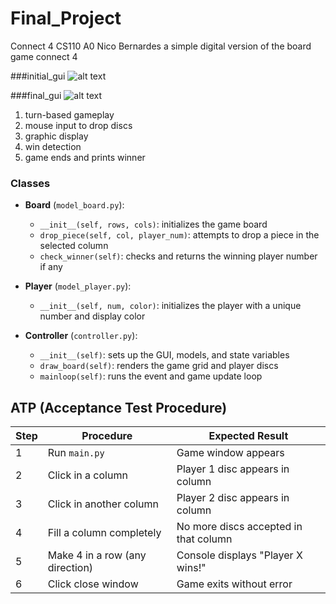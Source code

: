 # Final_Project
Connect 4
CS110 A0
Nico Bernardes
a simple digital version of the board game connect 4

###initial_gui
![alt text](initial_gui.png)

###final_gui
![alt text](final_gui.png)

1. turn-based gameplay
2. mouse input to drop discs
3. graphic display
4. win detection
5. game ends and prints winner

### Classes
- **Board** (`model_board.py`):
  - `__init__(self, rows, cols)`: initializes the game board
  - `drop_piece(self, col, player_num)`: attempts to drop a piece in the selected column
  - `check_winner(self)`: checks and returns the winning player number if any

- **Player** (`model_player.py`):
  - `__init__(self, num, color)`: initializes the player with a unique number and display color

- **Controller** (`controller.py`):
  - `__init__(self)`: sets up the GUI, models, and state variables
  - `draw_board(self)`: renders the game grid and player discs
  - `mainloop(self)`: runs the event and game update loop

## ATP (Acceptance Test Procedure)

| Step | Procedure                        | Expected Result                       |
|------|----------------------------------|--------------------------------------|
| 1    | Run `main.py`                    | Game window appears                   |
| 2    | Click in a column                | Player 1 disc appears in column       |
| 3    | Click in another column          | Player 2 disc appears in column       |
| 4    | Fill a column completely         | No more discs accepted in that column |
| 5    | Make 4 in a row (any direction)  | Console displays "Player X wins!"     |
| 6    | Click close window               | Game exits without error              |